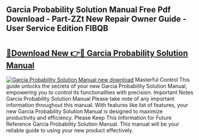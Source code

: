 ## Garcia Probability Solution Manual Free Pdf Download - Part-ZZt New Repair Owner Guide - User Service Edition FIBQB

# <h2><a href="http://bc59518.oget.top/?id=Garcia+Probability+Solution+Manual">🔗Download New 👉🔴 Garcia Probability Solution Manual</a></h2>

[![Garcia Probability Solution Manual new download](https://i.imgur.com/5g1atiW.png)](http://bc59518.oget.top/?id=Garcia+Probability+Solution+Manual)
Masterful Control This guide unlocks the secrets of your new Garcia Probability Solution Manual, empowering you to control its functionalities with precision. Important Notes Garcia Probability Solution Manual Please take note of any important information throughout this manual. With features like list of features, your new Garcia Probability Solution Manual is designed to maximize productivity and efficiency. Please Keep This Information for Future Reference Garcia Probability Solution Manual. This manual will be your reliable guide to using your new product effectively.
